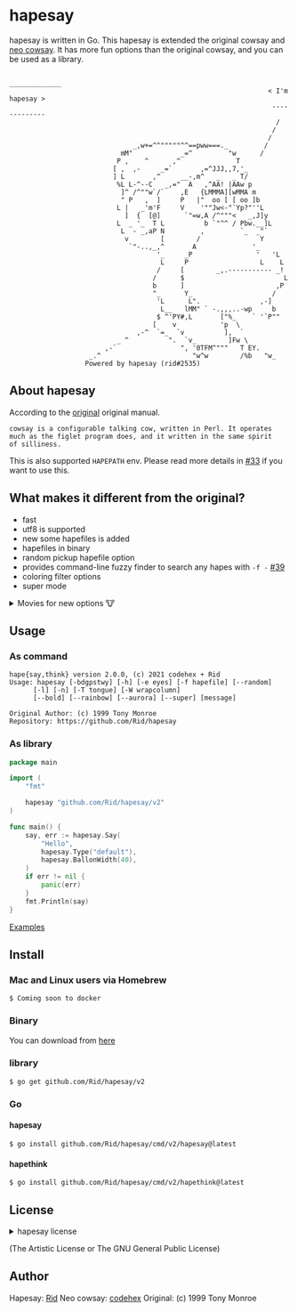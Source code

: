 # hapesay

hapesay is written in Go. This hapesay is extended the original cowsay and [neo cowsay](https://github.com/Code-Hex/Neo-cowsay). It has more fun options than the original cowsay, and you can be used as a library.

```
                                                                  _____________ 
                                                                 < I'm hapesay >
                                                                  ------------- 
                                                                   /
                                                                  /
                                                                 /
                               _,w+=^^"""""^^==pww===._         /
                            mM"            _=^         "w      /
                           P ,    ^      ,^              T    
                          [ ,  ,-     _=`       ,=^JJJ,,7,'_ 
                          ] L       ,^     __-,m^   _   _ T/
                           %L L-^--C   _,="  A   ,^AA! |AAw p
                            ]^ /^""w`/`    ,E   {LMMMA][wMMA m
                            " P   ,  ]     P   |"  oo [ [ oo ]b
                           L |   _'m'F     V    '""Jw<-"`Yp?"''L
                             ]  {  [@]      `"=w,A /^"""<   _,J]y
                           L  _ '_  T L          b `"^^ / Pbw.__]L
                            L  - _,aP N         ,         `_  _^`
                             v        [        /               Y
                              `"-..,_,^       A              '_
                                     '_     _P                '   'L
                                      L     P                  L    L
                                     /     [        _,.----------- _!
                                    /      $                         L
                                    b      ]                       ,P
                                    "_      Y_                    /
                                     'L      L".               ,-]
                                      L__   lMM" ` -.,,,..-wp     b
                                     $ ^'PY#,L       ["%_    ` '`P""
                                    [    v           'p  \
                                ,-^  `=_  `v          ],  `
                           _ ^          ".  `v_        ]Fw \
                        ,-`                ", '0TFM^"""   T EY.
                    _.^                       "w^w        /%b   "w_
                   Powered by hapesay (rid#2535)
```

## About hapesay

According to the [original](https://web.archive.org/web/20071026043648/http://www.nog.net/~tony/warez/cowsay.shtml) original manual.

```
cowsay is a configurable talking cow, written in Perl. It operates
much as the figlet program does, and it written in the same spirit
of silliness.
```

This is also supported `HAPEPATH` env. Please read more details in [#33](https://github.com/Code-Hex/Neo-cowsay/pull/33) if you want to use this.

## What makes it different from the original?

- fast
- utf8 is supported
- new some hapefiles is added
- hapefiles in binary
- random pickup hapefile option
- provides command-line fuzzy finder to search any hapes with `-f -` [#39](https://github.com/Code-Hex/Neo-cowsay/pull/39)
- coloring filter options
- super mode

<details>
<summary>Movies for new options 🐮</summary>

### Random

[![asciicast](https://asciinema.org/a/228210.svg)](https://asciinema.org/a/228210)

### Rainbow and Aurora, Bold

[![asciicast](https://asciinema.org/a/228213.svg)](https://asciinema.org/a/228213)

## And, Super Hapes mode

https://user-images.githubusercontent.com/6500104/140379043-53e44994-b1b0-442e-bda7-4f7ab3aedf01.mov

</details>

## Usage

### As command

```
hape{say,think} version 2.0.0, (c) 2021 codehex + Rid
Usage: hapesay [-bdgpstwy] [-h] [-e eyes] [-f hapefile] [--random]
      [-l] [-n] [-T tongue] [-W wrapcolumn]
      [--bold] [--rainbow] [--aurora] [--super] [message]

Original Author: (c) 1999 Tony Monroe
Repository: https://github.com/Rid/hapesay
```
### As library

```go
package main

import (
	"fmt"

	hapesay "github.com/Rid/hapesay/v2"
)

func main() {
	say, err := hapesay.Say(
		"Hello",
		hapesay.Type("default"),
		hapesay.BallonWidth(40),
	)
	if err != nil {
		panic(err)
	}
	fmt.Println(say)
}
```

[Examples](https://github.com/Rid/hapesay/blob/master/examples)

## Install

### Mac and Linux users via Homebrew

    $ Coming soon to docker

### Binary

You can download from [here](https://github.com/Rid/hapesay/releases)

### library

    $ go get github.com/Rid/hapesay/v2

### Go

#### hapesay

    $ go install github.com/Rid/hapesay/cmd/v2/hapesay@latest

#### hapethink

    $ go install github.com/Rid/hapesay/cmd/v2/hapethink@latest

## License

<details>
<summary>hapesay license</summary>

```
==============
hapesay License
==============

hapesay is distributed under the same licensing terms as Perl: the
Artistic License or the GNU General Public License.  If you don't
want to track down these licenses and read them for yourself, use
the parts that I'd prefer:

(0) I wrote it and you didn't.

(1) Give credit where credit is due if you borrow the code for some
other purpose.

(2) If you have any bugfixes or suggestions, please notify me so
that I may incorporate them.

(3) If you try to make money off of hapesay, you suck.

===============
hapesay Legalese
===============

(0) Copyright (c) 1999 Tony Monroe.  All rights reserved.  All
lefts may or may not be reversed at my discretion.

(1) This software package can be freely redistributed or modified
under the terms described above in the "hapesay License" section
of this file.

(2) hapesay is provided "as is," with no warranties whatsoever,
expressed or implied.  If you want some implied warranty about
merchantability and/or fitness for a particular purpose, you will
not find it here, because there is no such thing here.

(3) I hate legalese.
```

</details>

(The Artistic License or The GNU General Public License)

## Author
Hapesay: [Rid](https://github.com/Rid)
Neo cowsay: [codehex](https://twitter.com/CodeHex)
Original: (c) 1999 Tony Monroe
